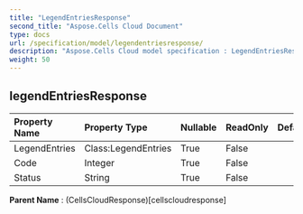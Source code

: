```yaml
---
title: "LegendEntriesResponse"
second_title: "Aspose.Cells Cloud Document"
type: docs
url: /specification/model/legendentriesresponse/
description: "Aspose.Cells Cloud model specification : LegendEntriesResponse. Effortlessly handle Excel and other spreadsheet documents with features like opening, generating, editing, splitting, merging, comparing, and converting."
weight: 50
---
```


## **legendEntriesResponse**

 

| Property Name | Property Type | Nullable |  ReadOnly | DefaultValue | Description | 
| :- | :- | :- |:- |  :- | :- |
| LegendEntries | Class:LegendEntries | True |  False |  |  |  
| Code | Integer | True |  False |  |  |  
| Status | String | True |  False |  |  |  

**Parent Name** : (CellsCloudResponse)[cellscloudresponse]

